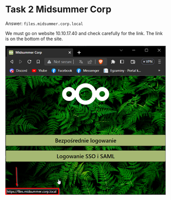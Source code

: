 # Task 2 Midsummer Corp
Answer: `files.midsummer.corp.local`

We must go on website 10.10.17.40 and check carefully for the link. The link is on the bottom of the site.

<img src="./task_2.png" width="700"/>